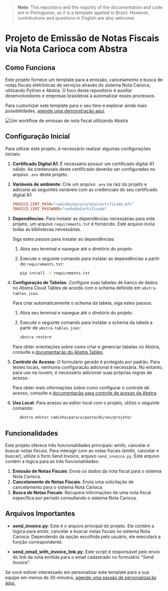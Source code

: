> **Note**: This repository and the majority of the documentation and code are in Portuguese, as it is a template applied to Brazil. However, contributions and questions in English are also welcome.

# Projeto de Emissão de Notas Fiscais via Nota Carioca com Abstra

## Como Funciona

Este projeto fornece um template para a emissão, cancelamento e busca de notas fiscais eletrônicas de serviços através do sistema Nota Carioca, utilizando Python e Abstra. O foco deste repositório é auxiliar desenvolvedores e empresas brasileiras a automatizar esses processos.

Para customizar este template para o seu time e explorar ainda mais possibilidades, [agende uma demonstração aqui](https://meet.abstra.app/demo?url=template-nota-carioca).

![Um workflow de emissao de nota fiscal utilizando Abstra](https://github.com/user-attachments/assets/711a424f-a3c2-4d13-bede-cd97dc20ff40)

## Configuração Inicial

Para utilizar este projeto, é necessário realizar algumas configurações iniciais:

1. **Certificado Digital A1**: É necessário possuir um certificado digital A1 válido. As credenciais deste certificado deverão ser configuradas no arquivo `.env` deste projeto.
2. **Variáveis de ambiente**: Crie um arquivo `.env` na raiz do projeto e adicione as seguintes variáveis com as credenciais do seu certificado digital A1:

   ```ini
   INVOICE_CERT_PATH="caminho/para/o/seu/certificado.pfx"
   INVOICE_CERT_PASSWORD="senhaDoCertificado"
   ```

3. **Dependências**: Para instalar as dependências necessárias para este projeto, um arquivo `requirements.txt` é fornecido. Este arquivo inclui todas as bibliotecas necessárias.

   Siga estes passos para instalar as dependências:

   1. Abra seu terminal e navegue até o diretório do projeto.
   2. Execute o seguinte comando para instalar as dependências a partir do `requirements.txt`:

      ```sh
      pip install -r requirements.txt
      ```

4. **Configuração de Tabelas**: Configure suas tabelas de banco de dados no Abstra Cloud Tables de acordo com o schema definido em `abstra-tables.json`.

   Para criar automaticamente o schema da tabela, siga estes passos:

   1. Abra seu terminal e navegue até o diretório do projeto.

   2. Execute o seguinte comando para instalar o schema da tabela a partir de `abstra-tables.json`:
      ```sh
      abstra restore
      ```

   Para obter orientações sobre como criar e gerenciar tabelas no Abstra, consulte a [documentação do Abstra Tables](https://docs.abstra.io/cloud/tables).

5. **Controle de Acesso**: O formulário gerado é protegido por padrão. Para testes locais, nenhuma configuração adicional é necessária. No entanto, para uso na nuvem, é necessário adicionar suas próprias regras de acesso.

   Para obter mais informações sobre como configurar o controle de acesso, consulte a [documentação para controle de acesso da Abstra](https://docs.abstra.io/concepts/access-control).

6. **Uso Local**: Para acesso ao editor local com o projeto, utilize o seguinte comando:

   ```sh
      abstra editor caminho/para/a/pasta/do/seu/projeto/
   ```

## Funcionalidades

Este projeto oferece três funcionalidades principais: emitir, cancelar e buscar notas fiscais. Para interagir com as notas fiscais (emitir, cancelar e buscar), utilize o form Send Invoice, arquivo `send_invoice.py`. Este arquivo contém a lógica para as três funcionalidades:

1. **Emissão de Notas Fiscais**: Envia os dados da nota fiscal para o sistema Nota Carioca.
2. **Cancelamento de Notas Fiscais**: Envia uma solicitação de cancelamento para o sistema Nota Carioca.
3. **Busca de Notas Fiscais**: Recupera informações de uma nota fiscal específica por período consultando o sistema Nota Carioca.

## Arquivos Importantes

- **send_invoice.py**: Este é o arquivo principal do projeto. Ele contém a lógica para emitir, cancelar e buscar notas fiscais no sistema Nota Carioca. Dependendo da opção escolhida pelo usuário, ele executará a função correspondente.

- **send_email_with_invoice_link.py**: Este script é responsável pelo envio do link da nota emitida para o email cadastrado no formulário "Send Invoice".

Se você estiver interessado em personalizar este template para a sua equipe em menos de 30 minutos, [agende uma sessão de personalização aqui.](https://meet.abstra.app/demo?url=template-nota-carioca)
